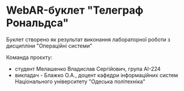 # WebAR-буклет "Телеграф Рональдса"
Буклет створено як результат виконання лабораторної роботи з дисциплiни
"Операцiйнi системи"

Команда проєкту:
- студент Мелашенко Владислав Сергiйович, група AI-224
- викладач - Блажко О.А., доцент кафедри iнформацiйних систем Нацiонального унiверситету "Одеська полiтехнiка"
